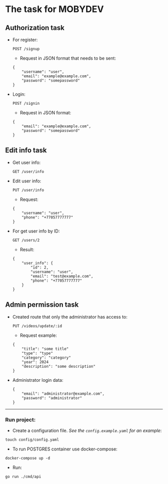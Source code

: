 # The task for MOBYDEV
## Authorization task

- For register:
    ```http
    POST /signup
    ```
     -  Request in JSON format that needs to be sent:
    ```
    {   
        "username": "user",
        "email": "example@example.com",
        "password": "somepassword"
    }
    ```
- Login:

    ```http
    POST /signin
    ```
     - Request in JSON format:
    ```
    {
        "email": "example@example.com",
        "password": "somepassword"
    }
    ```


## Edit info task

- Get user info:
    ```http
    GET /user/info
    ``` 
- Edit user info:
    ```http
    PUT /user/info
    ```
    - Request:
    ```
    {
        "username": "user",
        "phone": "+77057777777"
    }
    ```
- For get user info by ID:
    ```http
    GET /users/2
    ```
    -  Result:
    ```
    {
        "user_info": {
            "id": 2,
            "username": "user",
            "email": "test@example.com",
            "phone": "+77057777777"
        }
    }
    ```

## Admin permission task

- Created route that only the administrator has access to:
    ```http
    PUT /videos/update/:id
    ```
    - Request example:

    ```
    {
        "title": "some title"
		"type": "type"
		"category": "category"
		"year": 2024
		"description": "some description"
    }
    ```

- Administrator login data:
    ```
    {
        "email": "administrator@example.com",
        "password": "administrator"
    }
    ```
---
### Run project:
- Create a configuration file. *See the ```config.example.yaml``` for an example*:
```
touch config/config.yaml
```
- To run POSTGRES container use docker-compose:
```
docker-compose up -d
``` 
- Run:
```
go run ./cmd/api
```
